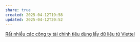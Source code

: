 ```yaml
---
share: true
created: 2025-04-12T19:58
updated: 2025-04-12T20:52
---
```

[Rất nhiều các công ty tài chính tiêu dùng lấy dữ liệu từ Viettel](./R%E1%BA%A5t%20nhi%E1%BB%81u%20c%C3%A1c%20c%C3%B4ng%20ty%20t%C3%A0i%20ch%C3%ADnh%20ti%C3%AAu%20d%C3%B9ng%20l%E1%BA%A5y%20d%E1%BB%AF%20li%E1%BB%87u%20t%E1%BB%AB%20Viettel.md)